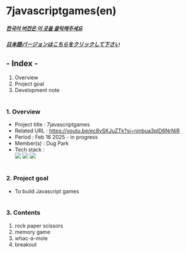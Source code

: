 # 7javascriptgames(en)

##### [한국어 버전은 이 곳을 클릭해주세요](README.md)

##### [日本語バージョンはこちらをクリックして下さい](README_JP.md)

## - Index -

1. Overview
2. Project goal
3. Development note
   </br>
   </br>

### 1. Overview

- Project title : 7javascriptgames
- Related URL : https://youtu.be/ec8vSKJuZTk?si=ninbua3plD6NrNiR
- Period : Feb 16 2025 - in progress
- Member(s) : Dug Park
- Tech stack : </br>
  <img src="https://img.shields.io/badge/HTML5-E34F26?style=for-the-badge&logo=HTML5&logoColor=white">
  <img src="https://img.shields.io/badge/CSS-663399?style=for-the-badge&logo=css&logoColor=white">
  <img src="https://img.shields.io/badge/JAVASCRIPT-F7DF1E?style=for-the-badge&logo=javascript&logoColor=white">
  </br>
  </br>

### 2. Project goal

- To build Javascript games
  </br>
  </br>

### 3. Contents

1. rock paper scissors
2. memory game
3. whac-a-mole
4. breakout
